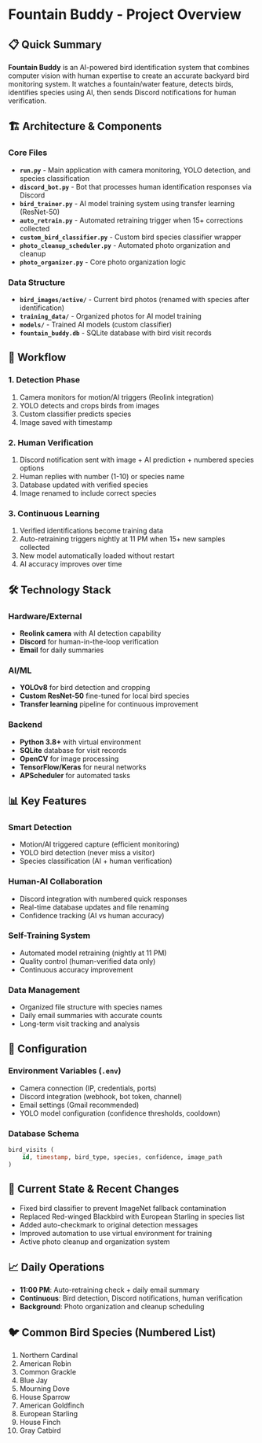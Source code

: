 # Fountain Buddy - Project Overview

## 📋 Quick Summary
**Fountain Buddy** is an AI-powered bird identification system that combines computer vision with human expertise to create an accurate backyard bird monitoring system. It watches a fountain/water feature, detects birds, identifies species using AI, then sends Discord notifications for human verification.

## 🏗️ Architecture & Components

### Core Files
- **`run.py`** - Main application with camera monitoring, YOLO detection, and species classification
- **`discord_bot.py`** - Bot that processes human identification responses via Discord
- **`bird_trainer.py`** - AI model training system using transfer learning (ResNet-50)
- **`auto_retrain.py`** - Automated retraining trigger when 15+ corrections collected
- **`custom_bird_classifier.py`** - Custom bird species classifier wrapper
- **`photo_cleanup_scheduler.py`** - Automated photo organization and cleanup
- **`photo_organizer.py`** - Core photo organization logic

### Data Structure
- **`bird_images/active/`** - Current bird photos (renamed with species after identification)
- **`training_data/`** - Organized photos for AI model training
- **`models/`** - Trained AI models (custom classifier)
- **`fountain_buddy.db`** - SQLite database with bird visit records

## 🔄 Workflow

### 1. Detection Phase
1. Camera monitors for motion/AI triggers (Reolink integration)
2. YOLO detects and crops birds from images
3. Custom classifier predicts species
4. Image saved with timestamp

### 2. Human Verification
1. Discord notification sent with image + AI prediction + numbered species options
2. Human replies with number (1-10) or species name
3. Database updated with verified species
4. Image renamed to include correct species

### 3. Continuous Learning
1. Verified identifications become training data
2. Auto-retraining triggers nightly at 11 PM when 15+ new samples collected
3. New model automatically loaded without restart
4. AI accuracy improves over time

## 🛠️ Technology Stack

### Hardware/External
- **Reolink camera** with AI detection capability
- **Discord** for human-in-the-loop verification
- **Email** for daily summaries

### AI/ML
- **YOLOv8** for bird detection and cropping
- **Custom ResNet-50** fine-tuned for local bird species
- **Transfer learning** pipeline for continuous improvement

### Backend
- **Python 3.8+** with virtual environment
- **SQLite** database for visit records
- **OpenCV** for image processing
- **TensorFlow/Keras** for neural networks
- **APScheduler** for automated tasks

## 📊 Key Features

### Smart Detection
- Motion/AI triggered capture (efficient monitoring)
- YOLO bird detection (never miss a visitor)
- Species classification (AI + human verification)

### Human-AI Collaboration
- Discord integration with numbered quick responses
- Real-time database updates and file renaming
- Confidence tracking (AI vs human accuracy)

### Self-Training System
- Automated model retraining (nightly at 11 PM)
- Quality control (human-verified data only)
- Continuous accuracy improvement

### Data Management
- Organized file structure with species names
- Daily email summaries with accurate counts
- Long-term visit tracking and analysis

## 🔧 Configuration

### Environment Variables (`.env`)
- Camera connection (IP, credentials, ports)
- Discord integration (webhook, bot token, channel)
- Email settings (Gmail recommended)
- YOLO model configuration (confidence thresholds, cooldown)

### Database Schema
```sql
bird_visits (
    id, timestamp, bird_type, species, confidence, image_path
)
```

## 🎯 Current State & Recent Changes
- Fixed bird classifier to prevent ImageNet fallback contamination
- Replaced Red-winged Blackbird with European Starling in species list
- Added auto-checkmark to original detection messages
- Improved automation to use virtual environment for training
- Active photo cleanup and organization system

## 📈 Daily Operations
- **11:00 PM**: Auto-retraining check + daily email summary
- **Continuous**: Bird detection, Discord notifications, human verification
- **Background**: Photo organization and cleanup scheduling

## 🐦 Common Bird Species (Numbered List)
1. Northern Cardinal
2. American Robin
3. Common Grackle
4. Blue Jay
5. Mourning Dove
6. House Sparrow
7. American Goldfinch
8. European Starling
9. House Finch
10. Gray Catbird